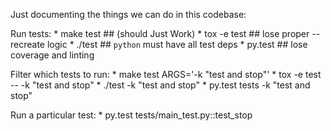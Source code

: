 Just documenting the things we can do in this codebase:

Run tests:
    * make test   ## (should Just Work)
    * tox -e test  ## lose proper --recreate logic
    * ./test  ## `python` must have all test deps
    * py.test  ## lose coverage and linting

Filter which tests to run:
    * make test ARGS='-k "test and stop"'
    * tox -e test -- -k "test and stop"
    * ./test -k "test and stop"
    * py.test tests -k "test and stop"

Run a particular test:
    * py.test tests/main_test.py::test_stop 
